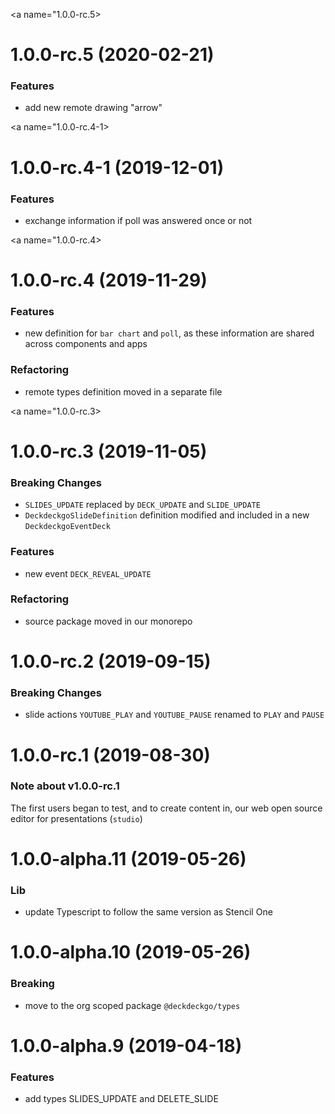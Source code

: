 <a name="1.0.0-rc.5></a>

# 1.0.0-rc.5 (2020-02-21)

### Features

- add new remote drawing "arrow"

<a name="1.0.0-rc.4-1></a>

# 1.0.0-rc.4-1 (2019-12-01)

### Features

- exchange information if poll was answered once or not

<a name="1.0.0-rc.4></a>

# 1.0.0-rc.4 (2019-11-29)

### Features

- new definition for `bar chart` and `poll`, as these information are shared across components and apps

### Refactoring

- remote types definition moved in a separate file

<a name="1.0.0-rc.3></a>

# 1.0.0-rc.3 (2019-11-05)

### Breaking Changes

- `SLIDES_UPDATE` replaced by `DECK_UPDATE` and `SLIDE_UPDATE`
- `DeckdeckgoSlideDefinition` definition modified and included in a new `DeckdeckgoEventDeck`

### Features

- new event `DECK_REVEAL_UPDATE`

### Refactoring

- source package moved in our monorepo

<a name="1.0.0-rc.2"></a>

# 1.0.0-rc.2 (2019-09-15)

### Breaking Changes

- slide actions `YOUTUBE_PLAY` and `YOUTUBE_PAUSE` renamed to `PLAY` and `PAUSE`

<a name="1.0.0-rc.1"></a>

# 1.0.0-rc.1 (2019-08-30)

### Note about v1.0.0-rc.1

The first users began to test, and to create content in, our web open source editor for presentations (`studio`)

<a name="1.0.0-alpha.11"></a>

# 1.0.0-alpha.11 (2019-05-26)

### Lib

- update Typescript to follow the same version as Stencil One

<a name="1.0.0-alpha.10"></a>

# 1.0.0-alpha.10 (2019-05-26)

### Breaking

- move to the org scoped package `@deckdeckgo/types`

<a name="1.0.0-alpha.9"></a>

# 1.0.0-alpha.9 (2019-04-18)

### Features

- add types SLIDES_UPDATE and DELETE_SLIDE
